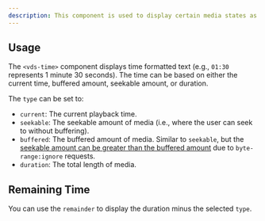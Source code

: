 ```yaml
---
description: This component is used to display certain media states as a unit of time, such as the current time or duration.
---
```


## Usage

The `<vds-time>` component displays time formatted text (e.g., `01:30` represents 1 minute 30 seconds).
The time can be based on either the current time, buffered amount, seekable amount, or duration.

<slot name="usage" />

The `type` <AttrWord /> can be set to:

- `current`: The current playback time.
- `seekable`: The seekable amount of media (i.e., where the user can seek to without buffering).
- `buffered`: The buffered amount of media. Similar to `seekable`, but the
  [seekable amount can be greater than the buffered amount](https://developer.mozilla.org/en-US/docs/Web/Guide/Audio_and_video_delivery/buffering_seeking_time_ranges#seekable)
  due to `byte-range:ignore` requests.
- `duration`: The total length of media.

## Remaining Time

You can use the `remainder` <AttrWord /> to display the duration minus the selected `type`.

<slot name="remaining-time" />
